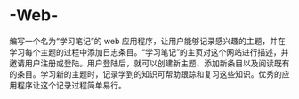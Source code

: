 # -Web-
编写一个名为“学习笔记”的 web 应用程序，让用户能够记录感兴趣的主题，并在学习每个主题的过程中添加日志条目。“学习笔记”的主页对这个网站进行描述，并邀请用户注册或登陆。用户登陆后，就可以创建新主题、添加新条目以及阅读既有的条目。学习新的主题时，记录学到的知识可帮助跟踪和复习这些知识。优秀的应用程序让这个记录过程简单易行。 
